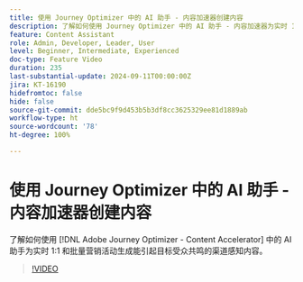 ```yaml
---
title: 使用 Journey Optimizer 中的 AI 助手 - 内容加速器创建内容
description: 了解如何使用 Journey Optimizer 中的 AI 助手 - 内容加速器为实时 1:1 和批量营销活动生成能引起目标受众共鸣的渠道感知内容。
feature: Content Assistant
role: Admin, Developer, Leader, User
level: Beginner, Intermediate, Experienced
doc-type: Feature Video
duration: 235
last-substantial-update: 2024-09-11T00:00:00Z
jira: KT-16190
hidefromtoc: false
hide: false
source-git-commit: dde5bc9f9d453b5b3df8cc3625329ee81d1889ab
workflow-type: ht
source-wordcount: '78'
ht-degree: 100%

---
```



# 使用 Journey Optimizer 中的 AI 助手 - 内容加速器创建内容

了解如何使用 [!DNL Adobe Journey Optimizer - Content Accelerator] 中的 AI 助手为实时 1:1 和批量营销活动生成能引起目标受众共鸣的渠道感知内容。

>[!VIDEO](https://video.tv.adobe.com/v/3433552/?learn=on)
